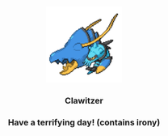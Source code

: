 <p align="center">
    <img src="https://raw.githubusercontent.com/PokeAPI/sprites/master/sprites/pokemon/693.png" width="150" height="150">
</p>
<h3 align="center"> <b>Clawitzer</b></h3>
<h3 align="center">Have a terrifying day! (contains irony)</h3>
